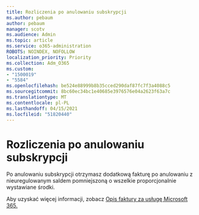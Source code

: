 ```yaml
---
title: Rozliczenia po anulowaniu subskrypcji
ms.author: pebaum
author: pebaum
manager: scotv
ms.audience: Admin
ms.topic: article
ms.service: o365-administration
ROBOTS: NOINDEX, NOFOLLOW
localization_priority: Priority
ms.collection: Adm_O365
ms.custom:
- "1500019"
- "5584"
ms.openlocfilehash: be524e88999b8b35cced290daf87fc7f3a4088c5
ms.sourcegitcommit: 8bc60ec34bc1e40685e3976576e04a2623f63a7c
ms.translationtype: MT
ms.contentlocale: pl-PL
ms.lasthandoff: 04/15/2021
ms.locfileid: "51820440"
---
```

# <a name="billed-after-canceling-subscription"></a>Rozliczenia po anulowaniu subskrypcji

Po anulowaniu subskrypcji otrzymasz dodatkową fakturę po anulowaniu z nieuregulowanym saldem pomniejszoną o wszelkie proporcjonalnie wystawiane środki.

Aby uzyskać więcej informacji, zobacz [Opis faktury za usługę Microsoft 365.](https://docs.microsoft.com/microsoft-365/commerce/billing-and-payments/understand-your-invoice2)
